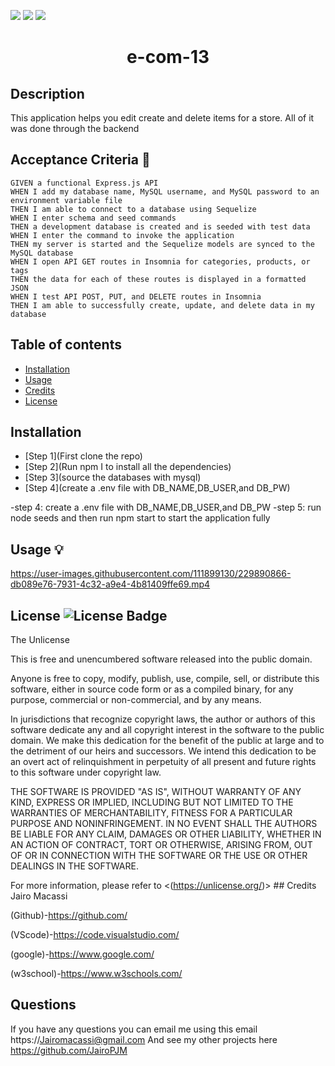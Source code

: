 <p>
    <img src="https://img.shields.io/github/repo-size/jairoPJM/e-com-13" />
    <img src="https://img.shields.io/github/languages/top/jairoPJM/e-com-13"  />
    <img src="https://img.shields.io/github/last-commit/jairoPJM/e-com-13" />
</p>
    
 <h1 align="center">e-com-13</h1>

## Description 
This application helps you edit create and delete items for a store. All of it was done through the backend
## Acceptance Criteria 📩
~~~
GIVEN a functional Express.js API
WHEN I add my database name, MySQL username, and MySQL password to an environment variable file
THEN I am able to connect to a database using Sequelize
WHEN I enter schema and seed commands
THEN a development database is created and is seeded with test data
WHEN I enter the command to invoke the application
THEN my server is started and the Sequelize models are synced to the MySQL database
WHEN I open API GET routes in Insomnia for categories, products, or tags
THEN the data for each of these routes is displayed in a formatted JSON
WHEN I test API POST, PUT, and DELETE routes in Insomnia
THEN I am able to successfully create, update, and delete data in my database
~~~
  ## Table of contents
  
- [Installation](#installation)
- [Usage](#usage)
- [Credits](#credits)
- [License](#license)

## Installation
- [Step 1](First clone the repo)
- [Step 2](Run npm I to install all the dependencies)
- [Step 3](source the databases with mysql)
- [Step 4](create a .env file with DB_NAME,DB_USER,and DB_PW)

-step 4: create a .env file with DB_NAME,DB_USER,and DB_PW
-step 5: run node seeds and then run npm start to start the application fully
## Usage 💡
https://user-images.githubusercontent.com/111899130/229890866-db089e76-7931-4c32-a9e4-4b81409ffe69.mp4


## License ![License Badge](https://img.shields.io/badge/license-Unlicense-blue.svg)
  The Unlicense

  This is free and unencumbered software released into the public domain.

Anyone is free to copy, modify, publish, use, compile, sell, or
distribute this software, either in source code form or as a compiled
binary, for any purpose, commercial or non-commercial, and by any
means.

In jurisdictions that recognize copyright laws, the author or authors
of this software dedicate any and all copyright interest in the
software to the public domain. We make this dedication for the benefit
of the public at large and to the detriment of our heirs and
successors. We intend this dedication to be an overt act of
relinquishment in perpetuity of all present and future rights to this
software under copyright law.

THE SOFTWARE IS PROVIDED "AS IS", WITHOUT WARRANTY OF ANY KIND,
EXPRESS OR IMPLIED, INCLUDING BUT NOT LIMITED TO THE WARRANTIES OF
MERCHANTABILITY, FITNESS FOR A PARTICULAR PURPOSE AND NONINFRINGEMENT.
IN NO EVENT SHALL THE AUTHORS BE LIABLE FOR ANY CLAIM, DAMAGES OR
OTHER LIABILITY, WHETHER IN AN ACTION OF CONTRACT, TORT OR OTHERWISE,
ARISING FROM, OUT OF OR IN CONNECTION WITH THE SOFTWARE OR THE USE OR
OTHER DEALINGS IN THE SOFTWARE.


  For more information, please refer to <(https://unlicense.org/)>
    ## Credits
  Jairo Macassi

  (Github)-https://github.com/ 

  (VScode)-https://code.visualstudio.com/ 

  (google)-https://www.google.com/ 

  (w3school)-https://www.w3schools.com/
  
  ## Questions
  If you have any questions you can email me using this email
  https://Jairomacassi@gmail.com
  And see my other projects here https://github.com/JairoPJM

